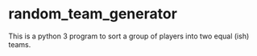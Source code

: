 # random_team_generator
This is a python 3 program to sort a group of players into two equal (ish) teams.

